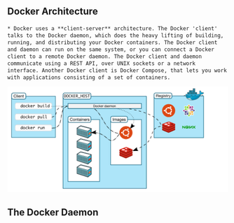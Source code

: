 Docker Architecture
--------------------
    * Docker uses a **client-server** architecture. The Docker 'client' talks to the Docker daemon, which does the heavy lifting of building, running, and distributing your Docker containers. The Docker client and daemon can run on the same system, or you can connect a Docker client to a remote Docker daemon. The Docker client and daemon communicate using a REST API, over UNIX sockets or a network interface. Another Docker client is Docker Compose, that lets you work with applications consisting of a set of containers. 
![Preview](./architectureimage1.PNG)

The Docker Daemon
-----------------

